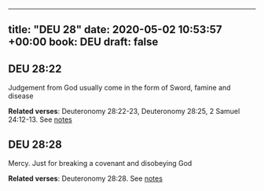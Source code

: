 
---
title: "DEU 28"
date: 2020-05-02 10:53:57 +00:00
book: DEU
draft: false
---

## DEU 28:22

Judgement from God usually come in the form of Sword, famine and disease

**Related verses**: Deuteronomy 28:22-23, Deuteronomy 28:25, 2 Samuel 24:12-13. See [notes](https://my.bible.com/notes/3420545825041539913)


## DEU 28:28

Mercy. Just for breaking a covenant and disobeying God

**Related verses**: Deuteronomy 28:28. See [notes](https://my.bible.com/notes/3377487533893738601)

